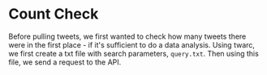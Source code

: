 # Count Check

Before pulling tweets, we first wanted to check how many tweets there were in the first place - if it's sufficient to do a data analysis.
Using twarc, we first create a txt file with search parameters, `query.txt`. Then using this file, we send a request to the API.
